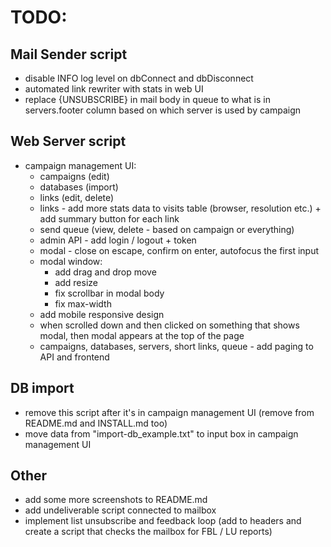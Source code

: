 # TODO:

## Mail Sender script
- disable INFO log level on dbConnect and dbDisconnect
- automated link rewriter with stats in web UI
- replace {UNSUBSCRIBE} in mail body in queue to what is in servers.footer column based on which server is used by campaign

## Web Server script
- campaign management UI:
  - campaigns (edit)
  - databases (import)
  - links (edit, delete)
  - links - add more stats data to visits table (browser, resolution etc.) + add summary button for each link
  - send queue (view, delete - based on campaign or everything)
  - admin API - add login / logout + token
  - modal - close on escape, confirm on enter, autofocus the first input
  - modal window:
    - add drag and drop move
    - add resize
    - fix scrollbar in modal body
    - fix max-width
  - add mobile responsive design
  - when scrolled down and then clicked on something that shows modal, then modal appears at the top of the page
  - campaigns, databases, servers, short links, queue - add paging to API and frontend

## DB import
- remove this script after it's in campaign management UI (remove from README.md and INSTALL.md too)
- move data from "import-db_example.txt" to input box in campaign management UI

## Other
- add some more screenshots to README.md
- add undeliverable script connected to mailbox
- implement list unsubscribe and feedback loop (add to headers and create a script that checks the mailbox for FBL / LU reports)
